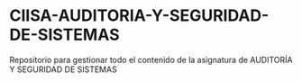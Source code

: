 # CIISA-AUDITORIA-Y-SEGURIDAD-DE-SISTEMAS
Repositorio para gestionar todo el contenido de la asignatura de AUDITORÍA Y SEGURIDAD DE SISTEMAS
